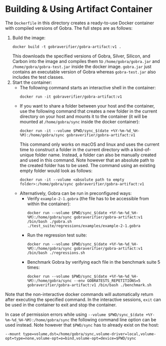 # Building & Using Artifact Container

The `Dockerfile` in this directory creates a ready-to-use Docker container with compiled versions of Gobra.
The full steps are as follows:
1. Build the image:
    ```
    docker build -t gobraverifier/gobra-artifact:v1 .
    ```
   This downloads the specified versions of Gobra, Silver, Silicon, and Carbon into the image and compiles them to `/home/gobra/gobra.jar` and `/home/gobra/gobra-test.jar` inside the docker image.
   `gobra.jar` just contains an executable version of Gobra whereas `gobra-test.jar` also includes the test classes. 
2. Start the container:
    - The following command starts an interactive shell in the container:
        ```
        docker run -it gobraverifier/gobra-artifact:v1
        ```
    - If you want to share a folder between your host and the container, use the following command that creates a new folder in the current directory on your host and mounts it to the container (it will be mounted at `/home/gobra/sync` inside the docker container):
        ```
        docker run -it --volume $PWD/sync_$(date +%Y-%m-%d_%H-%M):/home/gobra/sync gobraverifier/gobra-artifact:v1
        ```
      This command only works on macOS and linux and uses the current time to construct a folder in the current
      directory with a kind-of-unique folder name.
      Instead, a folder can also be manually created and used in this command. Note however that an absolute path to the
      created folder has to be used.
      The command using an existing empty folder would look as follows:
      ```commandline
      docker run -it --volume <absolute path to empty folder>:/home/gobra/sync gobraverifier/gobra-artifact:v1
      ```
    - Alternatively, Gobra can be run in preconfigured ways:
        - Verify `example-2-1.gobra` (the file has to be accessible from within the container):
            ```
            docker run --volume $PWD/sync_$(date +%Y-%m-%d_%H-%M):/home/gobra/sync gobraverifier/gobra-artifact:v1 /bin/bash ./gobra.sh ./test_suite/regressions/examples/example-2-1.gobra
            ```
        - Run the regression test suite:
            ```
            docker run --volume $PWD/sync_$(date +%Y-%m-%d_%H-%M):/home/gobra/sync gobraverifier/gobra-artifact:v1 /bin/bash ./regressions.sh
            ```
        - Benchmark Gobra by verifying each file in the benchmark suite 5 times:
            ```
            docker run --volume $PWD/sync_$(date +%Y-%m-%d_%H-%M):/home/gobra/sync --env GOBRATESTS_REPETITIONS=5 gobraverifier/gobra-artifact:v1 /bin/bash ./benchmark.sh
            ```
Note that the non-interactive docker commands will automatically return after executing the specified command.
In the interactive sessions, `exit` can be used in the container to exit and stop the container.

In case of permission errors while using `--volume $PWD/sync_$(date +%Y-%m-%d_%H-%M):/home/gobra/sync` the following command line option can be used instead. Note however that `$PWD/sync` has to already exist on the host:
```
--mount type=volume,dst=/home/gobra/sync,volume-driver=local,volume-opt=type=none,volume-opt=o=bind,volume-opt=device=$PWD/sync
```
